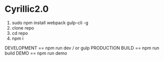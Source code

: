 # Cyrillic2.0

1) sudo npm install webpack gulp-cli -g
2) clone repo
3) cd repo
4) npm i 

DEVELOPMENT == npm run dev / or gulp
PRODUCTION BUILD == npm run build
DEMO == npm run demo
